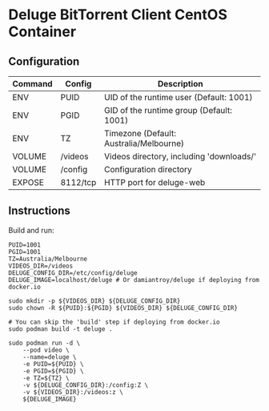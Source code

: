 # Deluge BitTorrent Client CentOS Container

## Configuration

| Command | Config   | Description
| ------- | -------- | -----
| ENV     | PUID     | UID of the runtime user (Default: 1001)
| ENV     | PGID     | GID of the runtime group (Default: 1001)
| ENV     | TZ       | Timezone (Default: Australia/Melbourne)
| VOLUME  | /videos  | Videos directory, including 'downloads/'
| VOLUME  | /config  | Configuration directory
| EXPOSE  | 8112/tcp | HTTP port for deluge-web

## Instructions

Build and run:
```shell script
PUID=1001
PGID=1001
TZ=Australia/Melbourne
VIDEOS_DIR=/videos
DELUGE_CONFIG_DIR=/etc/config/deluge
DELUGE_IMAGE=localhost/deluge # Or damiantroy/deluge if deploying from docker.io

sudo mkdir -p ${VIDEOS_DIR} ${DELUGE_CONFIG_DIR}
sudo chown -R ${PUID}:${PGID} ${VIDEOS_DIR} ${DELUGE_CONFIG_DIR}

# You can skip the 'build' step if deploying from docker.io
sudo podman build -t deluge .

sudo podman run -d \
    --pod video \
    --name=deluge \
    -e PUID=${PUID} \
    -e PGID=${PGID} \
    -e TZ=${TZ} \
    -v ${DELUGE_CONFIG_DIR}:/config:Z \
    -v ${VIDEOS_DIR}:/videos:z \
    ${DELUGE_IMAGE}
```
